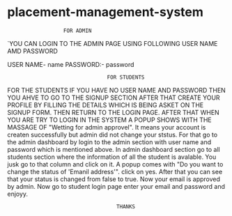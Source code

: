 # placement-management-system
                      FOR ADMIN

`YOU CAN LOGIN TO THE ADMIN PAGE USING FOLLOWING USER NAME AMD PASSWORD

USER NAME- name
PASSWORD:- password
                                        
                                    FOR STUDENTS 
                            
FOR THE STUDENTS IF YOU HAVE NO USER NAME AND PASSWORD THEN YOU AHVE TO GO TO THE SIGNUP SECTION AFTER THAT CREATE YOUR PROFILE BY FILLING THE DETAILS WHICH IS BEING ASKET ON THE SIGNUP FORM. THEN RETURN TO THE LOGIN PAGE.
AFTER THAT WHEN YOU ARE TRY TO LOGIN IN THE SYSTEM A POPUP SHOWS WITH THE MASSAGE OF "Wetting for admin approvel".
It means your account is createn successfully but admin did not change your ststus.
For that go to the admin dashboard by login to the admin section with user name and password which is mentioned above. In admin dashboard section go to all students section where the information of all the student is avalable.
You jusk go to that column and click on it. A popup comes with "Do you want to change the status of 'Emanil address'". click on yes.
After that you can see that your status is changed from false to true.
Now your email is approved by admin.
Now go to student login page enter your email and password and enjoyy.


                                       THANKS

